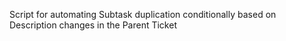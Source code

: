 Script for automating Subtask duplication conditionally based on Description changes in the Parent Ticket
